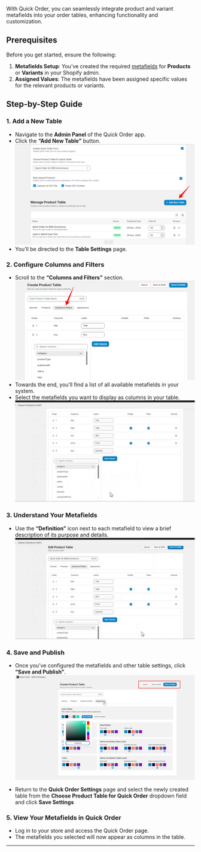 With Quick Order, you can seamlessly integrate product and variant metafields into your order tables, enhancing functionality and customization.  

## **Prerequisites**  
Before you get started, ensure the following:  
1. **Metafields Setup**: You’ve created the required [metafields](https://help.shopify.com/en/manual/custom-data/metafields) for **Products** or **Variants** in your Shopify admin.  
2. **Assigned Values**: The metafields have been assigned specific values for the relevant products or variants.  

## **Step-by-Step Guide**  

### **1. Add a New Table**  
- Navigate to the **Admin Panel** of the Quick Order app.  
- Click the **“Add New Table”** button.  
![Quick_Order_Setup](./images/add_prod.png)
- You’ll be directed to the **Table Settings** page.  

### **2. Configure Columns and Filters**  
- Scroll to the **“Columns and Filters”** section.  
![Quick_Order_Setup](./images/columns.png)
- Towards the end, you’ll find a list of all available metafields in your system.  
- Select the metafields you want to display as columns in your table.  
![Quick_Order_Setup](./images/metafields_scroll.gif)

### **3. Understand Your Metafields**  
- Use the **“Definition”** icon next to each metafield to view a brief description of its purpose and details.  
![Quick_Order_Setup](./images/metafields.gif)

### **4. Save and Publish**  
- Once you’ve configured the metafields and other table settings, click **“Save and Publish”**.  
  ![Quick_Order_Setup](./images/quick-17.png)

- Return to the **Quick Order Settings** page and select the newly created table from the **Choose Product Table for Quick Order** dropdown field and click **Save Settings**

### **5. View Your Metafields in Quick Order**  
- Log in to your store and access the Quick Order page.  
- The metafields you selected will now appear as columns in the table.  

---